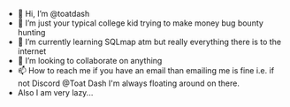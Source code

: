 - 👋 Hi, I’m @toatdash
- 👀 I’m just your typical college kid trying to make money bug bounty hunting
- 🌱 I’m currently learning SQLmap atm but really everything there is to the internet
- 💞️ I’m looking to collaborate on anything 
- 📫 How to reach me if you have an email than emailing me is fine i.e. if not Discord @Toat Dash I'm always floating around on there.
- Also I am very lazy... 

<!---
toatdash/toatdash is a ✨ special ✨ repository because its `README.md` (this file) appears on your GitHub profile.
You can click the Preview link to take a look at your changes.
--->
